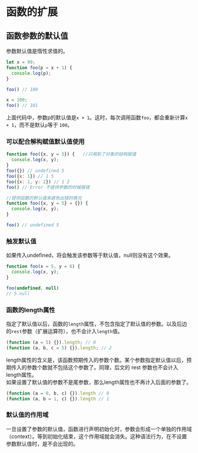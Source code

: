 # 函数的扩展

## 函数参数的默认值
参数默认值是惰性求值的。
```javascript
let x = 99;
function foo(p = x + 1) {
  console.log(p);
}

foo() // 100

x = 100;
foo() // 101
```
上面代码中，参数p的默认值是`x + 1`。这时，每次调用函数`foo`，都会重新计算`x + 1`，而不是默认`p`等于 `100`。

### 可以配合解构赋值默认值使用

```javascript
function foo({x, y = 5}) {   //只用到了对象的结构赋值
  console.log(x, y);
}
foo({}) // undefined 5
foo({x: 1}) // 1 5
foo({x: 1, y: 2}) // 1 2
foo() // Error 不提供参数的时候报错

//提供函数的默认值来避免出错的情况
function foo({x, y = 5} = {}) {
  console.log(x, y);
}

foo() // undefined 5
```

### 触发默认值
如果传入undefined，将会触发该参数等于默认值，null则没有这个效果。
```javascript
function foo(x = 5, y = 6) {
  console.log(x, y);
}

foo(undefined, null)
// 5 null
```

### 函数的length属性
指定了默认值以后，函数的`length`属性，不包含指定了默认值的参数。以及后边的`rest`参数（扩展运算符），也不会计入`length`值。
```javascript
(function (a = 5) {}).length; // 0
(function (a, b, c = 5) {}).length; // 2
```
length属性的含义是，该函数预期传入的参数个数。某个参数指定默认值以后，预期传入的参数个数就不包括这个参数了。同理，后文的 rest 参数也不会计入length属性。  
如果设置了默认值的参数不是尾参数，那么length属性也不再计入后面的参数了。  
```javascript
(function (a = 0, b, c) {}).length // 0
(function (a, b = 1, c) {}).length // 1
```

### 默认值的作用域
一旦设置了参数的默认值，函数进行声明初始化时，参数会形成一个单独的作用域（context）。等到初始化结束，这个作用域就会消失。这种语法行为，在不设置参数默认值时，是不会出现的。